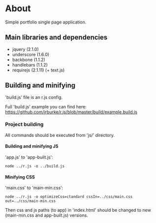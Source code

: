 # About

Simple portfolio single page application.

## Main libraries and dependencies

- jquery (2.1.0)
- underscore (1.6.0)
- backbone (1.1.2)
- handlebars (1.1.2)
- requirejs (2.1.11) (+ text.js)

## Building and minifying

'build.js' file is an r.js config.

Full 'build.js' example you can find here: <https://github.com/jrburke/r.js/blob/master/build/example.build.js>

### Project building

All commands should be executed from 'js/' directory.

#### Building and minifying JS

 'app.js' to 'app-built.js':

```
node ../r.js -o ../build.js
```

#### Minifying CSS

 'main.css' to 'main-min.css':

```
node ../r.js -o optimizeCss=ctandard cssIn=../css/main.css out=../css/main-min.css
```

Then css and js paths (to app) in 'index.html' should be changed to new (main-min.css and app-built.js) versions.
 